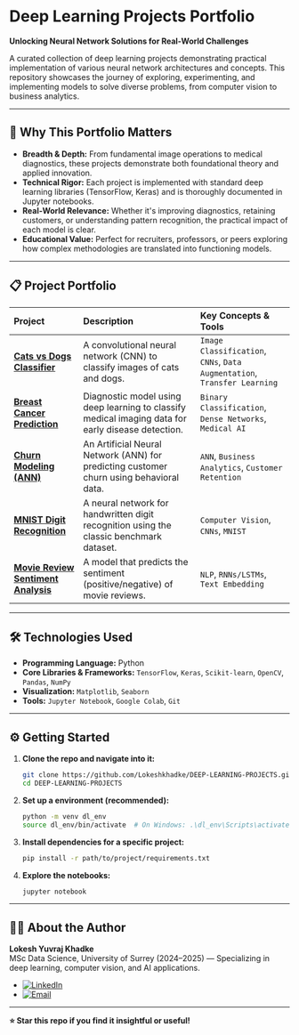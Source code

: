 # Deep Learning Projects Portfolio

**Unlocking Neural Network Solutions for Real-World Challenges**

A curated collection of deep learning projects demonstrating practical implementation of various neural network architectures and concepts. This repository showcases the journey of exploring, experimenting, and implementing models to solve diverse problems, from computer vision to business analytics.

---

## 🚀 Why This Portfolio Matters

- **Breadth & Depth:** From fundamental image operations to medical diagnostics, these projects demonstrate both foundational theory and applied innovation.
- **Technical Rigor:** Each project is implemented with standard deep learning libraries (TensorFlow, Keras) and is thoroughly documented in Jupyter notebooks.
- **Real-World Relevance:** Whether it's improving diagnostics, retaining customers, or understanding pattern recognition, the practical impact of each model is clear.
- **Educational Value:** Perfect for recruiters, professors, or peers exploring how complex methodologies are translated into functioning models.

---

## 📋 Project Portfolio

| Project | Description | Key Concepts & Tools |
| :--- | :--- | :--- |
| **[Cats vs Dogs Classifier](link)** | A convolutional neural network (CNN) to classify images of cats and dogs. | `Image Classification`, `CNNs`, `Data Augmentation`, `Transfer Learning` |
| **[Breast Cancer Prediction](link)** | Diagnostic model using deep learning to classify medical imaging data for early disease detection. | `Binary Classification`, `Dense Networks`, `Medical AI` |
| **[Churn Modeling (ANN)](link)** | An Artificial Neural Network (ANN) for predicting customer churn using behavioral data. | `ANN`, `Business Analytics`, `Customer Retention` |
| **[MNIST Digit Recognition](link)** | A neural network for handwritten digit recognition using the classic benchmark dataset. | `Computer Vision`, `CNNs`, `MNIST` |
| **[Movie Review Sentiment Analysis](link)** | A model that predicts the sentiment (positive/negative) of movie reviews. | `NLP`, `RNNs/LSTMs`, `Text Embedding` |



---

## 🛠 Technologies Used

- **Programming Language:** Python
- **Core Libraries & Frameworks:** `TensorFlow`, `Keras`, `Scikit-learn`, `OpenCV`, `Pandas`, `NumPy`
- **Visualization:** `Matplotlib`, `Seaborn`
- **Tools:** `Jupyter Notebook`, `Google Colab`, `Git`

---

## ⚙️ Getting Started

1.  **Clone the repo and navigate into it:**
    ```bash
    git clone https://github.com/Lokeshkhadke/DEEP-LEARNING-PROJECTS.git
    cd DEEP-LEARNING-PROJECTS
    ```

2.  **Set up a environment (recommended):**
    ```bash
    python -m venv dl_env
    source dl_env/bin/activate  # On Windows: .\dl_env\Scripts\activate
    ```

3.  **Install dependencies for a specific project:**
    ```bash
    pip install -r path/to/project/requirements.txt
    ```

4.  **Explore the notebooks:**
    ```bash
    jupyter notebook
    ```

---

## 👨‍💻 About the Author

**Lokesh Yuvraj Khadke**  
MSc Data Science, University of Surrey (2024–2025) — Specializing in deep learning, computer vision, and AI applications.

- [![LinkedIn](https://img.shields.io/badge/LinkedIn-Connect-blue?style=flat&logo=linkedin)](https://www.linkedin.com/in/lokeshkhadke)
- [![Email](https://img.shields.io/badge/Email-Contact%20Me-red?style=flat&logo=gmail)](mailto:lkhadke16@outlook.com)


---

**⭐ Star this repo if you find it insightful or useful!**
